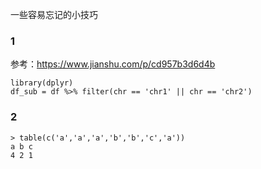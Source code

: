 
一些容易忘记的小技巧



### 1
参考：https://www.jianshu.com/p/cd957b3d6d4b
```
library(dplyr)
df_sub = df %>% filter(chr == 'chr1' || chr == 'chr2')
```


### 2
```
> table(c('a','a','a','b','b','c','a'))
a b c 
4 2 1 
```



